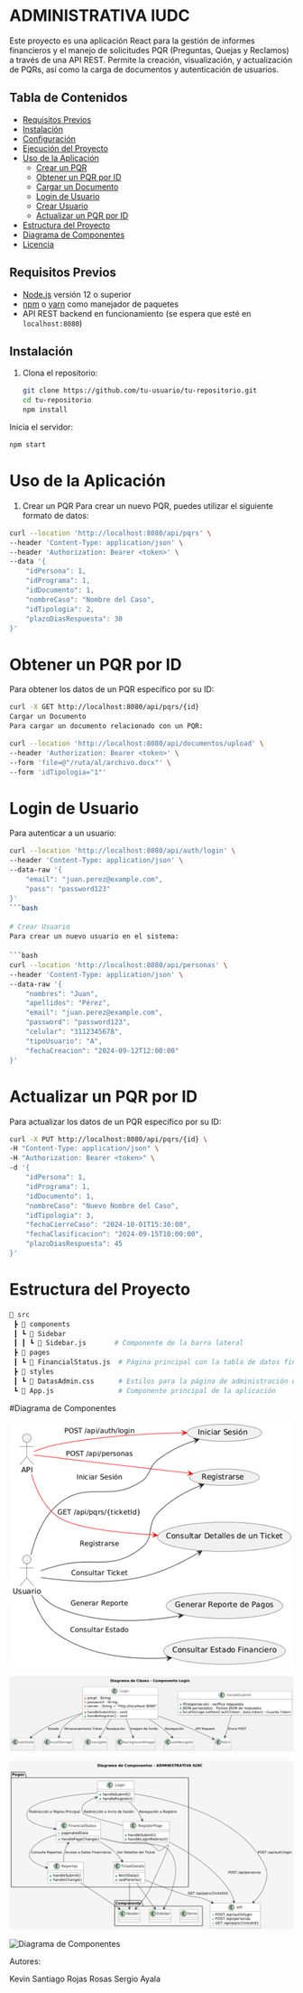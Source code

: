 # ADMINISTRATIVA IUDC

Este proyecto es una aplicación React para la gestión de informes financieros y el manejo de solicitudes PQR (Preguntas, Quejas y Reclamos) a través de una API REST. Permite la creación, visualización, y actualización de PQRs, así como la carga de documentos y autenticación de usuarios.

## Tabla de Contenidos

- [Requisitos Previos](#requisitos-previos)
- [Instalación](#instalación)
- [Configuración](#configuración)
- [Ejecución del Proyecto](#ejecución-del-proyecto)
- [Uso de la Aplicación](#uso-de-la-aplicación)
  - [Crear un PQR](#crear-un-pqr)
  - [Obtener un PQR por ID](#obtener-un-pqr-por-id)
  - [Cargar un Documento](#cargar-un-documento)
  - [Login de Usuario](#login-de-usuario)
  - [Crear Usuario](#crear-usuario)
  - [Actualizar un PQR por ID](#actualizar-un-pqr-por-id)
- [Estructura del Proyecto](#estructura-del-proyecto)
- [Diagrama de Componentes](#diagrama-de-componentes)
- [Licencia](#licencia)

## Requisitos Previos

- [Node.js](https://nodejs.org/) versión 12 o superior
- [npm](https://www.npmjs.com/) o [yarn](https://yarnpkg.com/) como manejador de paquetes
- API REST backend en funcionamiento (se espera que esté en `localhost:8080`)

## Instalación

1. Clona el repositorio:
   ```bash
   git clone https://github.com/tu-usuario/tu-repositorio.git
   cd tu-repositorio
   npm install
Inicia el servidor:
```bash
npm start
```
# Uso de la Aplicación

1. Crear un PQR
Para crear un nuevo PQR, puedes utilizar el siguiente formato de datos:

```bash
curl --location 'http://localhost:8080/api/pqrs' \
--header 'Content-Type: application/json' \
--header 'Authorization: Bearer <token>' \
--data '{
    "idPersona": 1,
    "idPrograma": 1,
    "idDocumento": 1,
    "nombreCaso": "Nombre del Caso",
    "idTipologia": 2,
    "plazoDiasRespuesta": 30
}'
```
# Obtener un PQR por ID

Para obtener los datos de un PQR específico por su ID:

```bash
curl -X GET http://localhost:8080/api/pqrs/{id}
Cargar un Documento
Para cargar un documento relacionado con un PQR:
```

```bash
curl --location 'http://localhost:8080/api/documentos/upload' \
--header 'Authorization: Bearer <token>' \
--form 'file=@"/ruta/al/archivo.docx"' \
--form 'idTipologia="1"'
```

# Login de Usuario
Para autenticar a un usuario:

```bash
curl --location 'http://localhost:8080/api/auth/login' \
--header 'Content-Type: application/json' \
--data-raw '{
    "email": "juan.perez@example.com",
    "pass": "password123"
}'
```bash

# Crear Usuario
Para crear un nuevo usuario en el sistema:

```bash
curl --location 'http://localhost:8080/api/personas' \
--header 'Content-Type: application/json' \
--data-raw '{
    "nombres": "Juan",
    "apellidos": "Pérez",
    "email": "juan.perez@example.com",
    "password": "password123",
    "celular": "3112345678",
    "tipoUsuario": "A",
    "fechaCreacion": "2024-09-12T12:00:00"
}'
```

# Actualizar un PQR por ID
Para actualizar los datos de un PQR específico por su ID:

```bash
curl -X PUT http://localhost:8080/api/pqrs/{id} \
-H "Content-Type: application/json" \
-H "Authorization: Bearer <token>" \
-d '{
    "idPersona": 1,
    "idPrograma": 1,
    "idDocumento": 1,
    "nombreCaso": "Nuevo Nombre del Caso",
    "idTipologia": 3,
    "fechaCierreCaso": "2024-10-01T15:30:00",
    "fechaClasificacion": "2024-09-15T10:00:00",
    "plazoDiasRespuesta": 45
}'
```
# Estructura del Proyecto
```bash
📂 src
 ┣ 📂 components
 ┃ ┗ 📂 Sidebar
 ┃ ┃ ┗ 📜 Sidebar.js       # Componente de la barra lateral
 ┣ 📂 pages
 ┃ ┗ 📜 FinancialStatus.js  # Página principal con la tabla de datos financieros y PQRs
 ┣ 📂 styles
 ┃ ┗ 📜 DatasAdmin.css      # Estilos para la página de administración de datos
 ┗ 📜 App.js                # Componente principal de la aplicación
```
#Diagrama de Componentes

![Diagrama de Componentes](.\Images\Casos_Uso.png)

![Diagrama de Componentes](.\Images\Diagrama_Clases_Login.png)


![Diagrama de Componentes](.\Images\Diagrama_Componentes.png)



![Diagrama de Componentes](.\Images\Diagrama_Secuancia_Test.png)



Autores:

Kevin Santiago Rojas Rosas
Sergio Ayala



